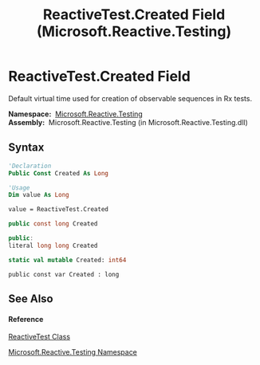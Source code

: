 ﻿---
title: ReactiveTest.Created Field (Microsoft.Reactive.Testing)
TOCTitle: Created Field
ms:assetid: F:Microsoft.Reactive.Testing.ReactiveTest.Created
ms:mtpsurl: https://msdn.microsoft.com/en-us/library/microsoft.reactive.testing.reactivetest.created(v=VS.103)
ms:contentKeyID: 36068859
ms.date: 06/28/2011
mtps_version: v=VS.103
f1_keywords:
- Microsoft.Reactive.Testing.ReactiveTest.Created
dev_langs:
- CSharp
- JScript
- VB
- FSharp
- c++
---

# ReactiveTest.Created Field

Default virtual time used for creation of observable sequences in Rx tests.

**Namespace:**  [Microsoft.Reactive.Testing](hh212009\(v=vs.103\).md)  
**Assembly:**  Microsoft.Reactive.Testing (in Microsoft.Reactive.Testing.dll)

## Syntax

``` vb
'Declaration
Public Const Created As Long
```

``` vb
'Usage
Dim value As Long

value = ReactiveTest.Created
```

``` csharp
public const long Created
```

``` c++
public:
literal long long Created
```

``` fsharp
static val mutable Created: int64
```

``` jscript
public const var Created : long
```

## See Also

#### Reference

[ReactiveTest Class](hh229546\(v=vs.103\).md)

[Microsoft.Reactive.Testing Namespace](hh212009\(v=vs.103\).md)


